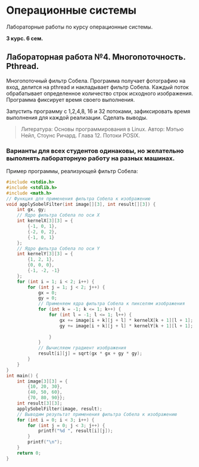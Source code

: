 # Операционные системы
Лабораторные работы по курсу операционные системы.

**3 курс. 6 сем.**

## Лабораторная работа №4. Многопоточность. Pthread.
Многопоточный фильтр Собела. Программа получает фотографию на вход, делится на
pthread и накладывает фильтр Собела. Каждый поток обрабатывает определенное количество строк исходного изображения. Программа фиксирует время своего выполнения.

Запустить программу с 1,2,4,8, 16 и 32 потоками, зафиксировать время выполнения для каждой реализации. Сделать выводы.

> Литература: Основы программирования в Linux. Автор: Мэтью Нейл, Стоунс
Ричард. Глава 12. Потоки POSIX.

### Варианты для всех студентов одинаковы, но желательно выполнять лабораторную работу на разных машинах.

Пример программы, реализующей фильтр Собела:
```c
#include <stdio.h>
#include <stdlib.h>
#include <math.h>
// Функция для применения фильтра Собела к изображению
void applySobelFilter(int image[][3], int result[][3]) {
    int gx, gy;
    // Ядро фильтра Собела по оси X
    int kernelX[3][3] = {
        {-1, 0, 1},
        {-2, 0, 2},
        {-1, 0, 1}
    };
    // Ядро фильтра Собела по оси Y
    int kernelY[3][3] = {
        {1, 2, 1},
        {0, 0, 0},
        {-1, -2, -1}
    };
    for (int i = 1; i < 2; i++) {
        for (int j = 1; j < 2; j++) {
            gx = 0;
            gy = 0;
            // Применяем ядра фильтра Собела к пикселям изображения
            for (int k = -1; k <= 1; k++) {
                for (int l = -1; l <= 1; l++) {
                    gx += image[i + k][j + l] * kernelX[k + 1][l + 1];
                    gy += image[i + k][j + l] * kernelY[k + 1][l + 1];
                
                }
            }
            // Вычисляем градиент изображения
            result[i][j] = sqrt(gx * gx + gy * gy);
        }
    }
}
int main() {
    int image[3][3] = {
        {10, 20, 30},
        {40, 50, 60},
        {70, 80, 90}};
    int result[3][3];
    applySobelFilter(image, result);
    // Выводим результат применения фильтра Собела к изображению
    for (int i = 0; i < 3; i++) {
        for (int j = 0; j < 3; j++) {
            printf("%d ", result[i][j]);
        }
        printf("\n");
    }
    return 0;
}
```